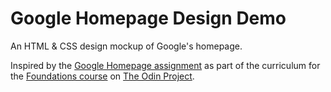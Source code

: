# Google Homepage Design Demo

An HTML & CSS design mockup of Google's homepage.

Inspired by the [Google Homepage assignment](https://www.theodinproject.com/paths/foundations/courses/foundations/lessons/html-css) as part of the curriculum for the [Foundations course](https://www.theodinproject.com/paths/foundations/courses/foundations) on [The Odin Project](https://www.theodinproject.com).
